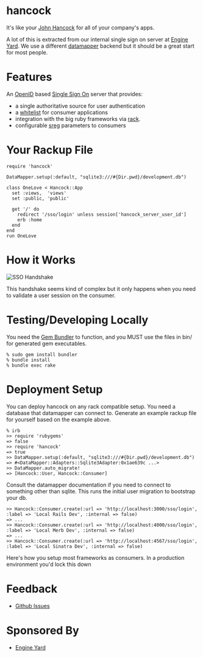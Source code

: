 hancock
=======

It's like your [John Hancock][johnhancock] for all of your company's apps.  

A lot of this is extracted from our internal single sign on server at [Engine
Yard][ey].  We use a different [datamapper][datamapper] backend but it should
be a great start for most people.

Features
========
An [OpenID][openid] based [Single Sign On][sso] server that provides:

* a single authoritative source for user authentication
* a [whitelist][whitelist] for consumer applications
* integration with the big ruby frameworks via [rack][hancock_examples].
* configurable [sreg][sreg] parameters to consumers

Your Rackup File
================
    require 'hancock'

    DataMapper.setup(:default, "sqlite3:///#{Dir.pwd}/development.db")

    class OneLove < Hancock::App
      set :views,  'views'
      set :public, 'public'

      get '/' do
        redirect '/sso/login' unless session['hancock_server_user_id']
        erb :home
      end
    end
    run OneLove

How it Works
============
![SSO Handshake](http://img.skitch.com/20090719-j3f895hp7h9dnkpjwc8ycqg29e.jpg)

This handshake seems kind of complex but it only happens when you need to
validate a user session on the consumer.

Testing/Developing Locally
==========================
You need the [Gem Bundler][bundler] to function, and you MUST use the files
in bin/ for generated gem executables.

    % sudo gem install bundler
    % bundle install
    % bundle exec rake


Deployment Setup
================
You can deploy hancock on any rack compatible setup.  You need a database that
datamapper can connect to.  Generate an example rackup file for yourself based
on the example above.

    % irb
    >> require 'rubygems'
    => false
    >> require 'hancock'
    => true
    >> DataMapper.setup(:default, "sqlite3:///#{Dir.pwd}/development.db")
    => #<DataMapper::Adapters::Sqlite3Adapter:0x1ae639c ...>
    >> DataMapper.auto_migrate!
    => [Hancock::User, Hancock::Consumer]

Consult the datamapper documentation if you need to connect to something other
than sqlite.  This runs the initial user migration to bootstrap your db.

    >> Hancock::Consumer.create(:url => 'http://localhost:3000/sso/login', :label => 'Local Rails Dev', :internal => false)
    => ...
    >> Hancock::Consumer.create(:url => 'http://localhost:4000/sso/login', :label => 'Local Merb Dev', :internal => false)
    => ...
    >> Hancock::Consumer.create(:url => 'http://localhost:4567/sso/login', :label => 'Local Sinatra Dev', :internal => false)

Here's how you setup most frameworks as consumers.  In a production environment you'd lock this down

Feedback
========
* [Github Issues][githubissues]

Sponsored By
============
* [Engine Yard][ey]

[johnhancock]: http://www.urbandictionary.com/define.php?term=john+hancock
[ey]: http://www.engineyard.com/
[sr]: http://github.com/sr
[atmos]: http://github.com/atmos
[halorgium]: http://github.com/halorgium
[adelcambre]: http://github.com/adelcambre
[srfork]: http://github.com/sr/webrat/tree/sinatra
[webrat]: http://github.com/brynary/webrat
[hancock_examples]: http://github.com/atmos/hancock-client/tree/98aae96077a8fbfa0097f33ec3ecd628fc549c54/examples/dragon
[datamapper]: http://datamapper.org
[openid]: http://openid.net/
[sso]: http://en.wikipedia.org/wiki/Single_sign-on
[whitelist]: http://en.wikipedia.org/wiki/Whitelist
[oauth]: http://oauth.net/
[sreg]: http://openid.net/specs/openid-simple-registration-extension-1_0.html#response_format
[simpledb]: http://aws.amazon.com/simpledb/
[googlegroup]: http://groups.google.com/group/hancock-users
[githubissues]: http://github.com/atmos/hancock/issues
[bundler]: http://github.com/wycats/bundler
